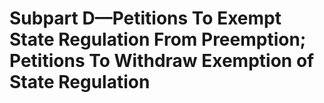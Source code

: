 # Subpart D—Petitions To Exempt State Regulation From Preemption; Petitions To Withdraw Exemption of State Regulation

